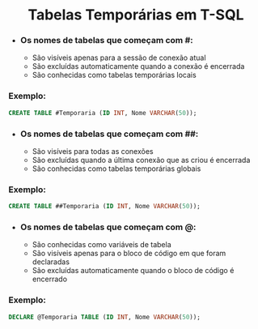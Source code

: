 <h1 align="center">Tabelas Temporárias em T-SQL</h1>

- <h3>Os nomes de tabelas que começam com #:</h3>

    - São visíveis apenas para a sessão de conexão atual
    - São excluídas automaticamente quando a conexão é encerrada
    - São conhecidas como tabelas temporárias locais

<h3>Exemplo:</h3>

```sql
CREATE TABLE #Temporaria (ID INT, Nome VARCHAR(50));
```

- <h3>Os nomes de tabelas que começam com ##:</h3>

    - São visíveis para todas as conexões
    - São excluídas quando a última conexão que as criou é encerrada
    - São conhecidas como tabelas temporárias globais

<h3>Exemplo:</h3>

```sql
CREATE TABLE ##Temporaria (ID INT, Nome VARCHAR(50));
```

- <h3>Os nomes de tabelas que começam com @:</h3>

    - São conhecidas como variáveis de tabela
    - São visíveis apenas para o bloco de código em que foram declaradas
    - São excluídas automaticamente quando o bloco de código é encerrado

<h3>Exemplo:</h3>

```sql
DECLARE @Temporaria TABLE (ID INT, Nome VARCHAR(50));
```

